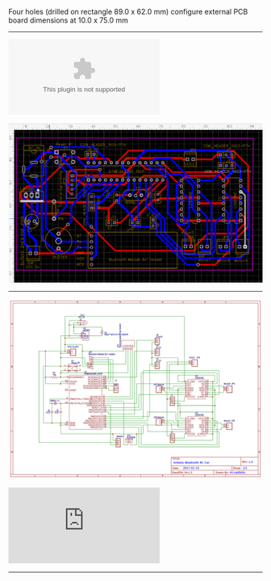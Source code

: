 
Four holes (drilled on rectangle 89.0 x 62.0 mm) configure external PCB board dimensions at 10.0 x 75.0 mm

____
![Download GERBER for the hereinafter PCB](https://github.com/ROBOTICronics/PCB/blob/main/L293D-Based%20Circuit%20for%20RC%20RoboCar/L293DbasedRC_ArduVehicle%20MyselfBIS_2_2022-03-27GERBER.zip?raw=true)

![L293D based RC ArduVehicle PCB](2022-03-27_130658.png)
___
![L293D based RC ArduVehicle Electrical Schematic](L293Dbased%20Circuit%20for%20RC%20Vehicle%20MyselfBIS_2022-03-31.png)


![Download Electrical Schematic for the abovementioned PCB](https://github.com/ROBOTICronics/PCB/blob/main/L293DbasedRC_ArduVehicleMyselfBIS_2022-03-31.pdf?raw=true)
____
